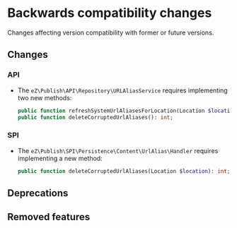 # Backwards compatibility changes

Changes affecting version compatibility with former or future versions.

## Changes

### API

* The `eZ\Publish\API\Repository\URLAliasService` requires implementing two new methods:
    ```php
    public function refreshSystemUrlAliasesForLocation(Location $location);
    public function deleteCorruptedUrlAliases(): int;
    ```

### SPI

* The `eZ\Publish\SPI\Persistence\Content\UrlAlias\Handler` requires implementing a new method:
    ```php
    public function deleteCorruptedUrlAliases(Location $location): int;
    ```

## Deprecations


## Removed features
